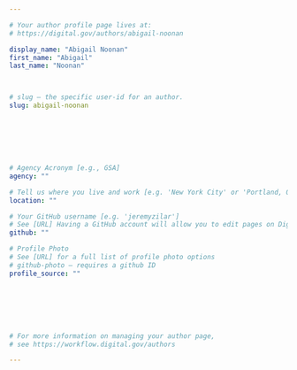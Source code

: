 ```yaml
---

# Your author profile page lives at:
# https://digital.gov/authors/abigail-noonan

display_name: "Abigail Noonan"
first_name: "Abigail"
last_name: "Noonan"



# slug — the specific user-id for an author.
slug: abigail-noonan







# Agency Acronym [e.g., GSA]
agency: ""

# Tell us where you live and work [e.g. 'New York City' or 'Portland, OR']
location: ""

# Your GitHub username [e.g. 'jeremyzilar']
# See [URL] Having a GitHub account will allow you to edit pages on DigitalGov. The image used in your GitHub account can also be used to populate your digital.gov profile photo.
github: ""

# Profile Photo
# See [URL] for a full list of profile photo options
# github-photo — requires a github ID
profile_source: ""







# For more information on managing your author page,
# see https://workflow.digital.gov/authors

---
```

